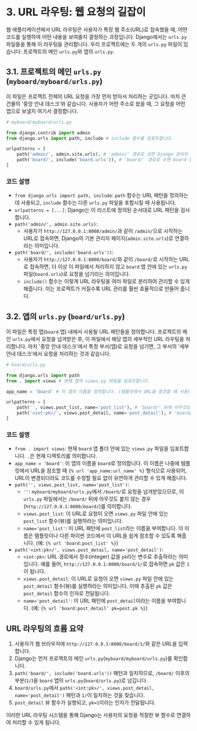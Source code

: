 # 3. URL 라우팅: 웹 요청의 길잡이

웹 애플리케이션에서 URL 라우팅은 사용자가 특정 웹 주소(URL)로 접속했을 때, 어떤 코드를 실행하여 어떤 내용을 보여줄지 결정하는 과정입니다. Django에서는 `urls.py` 파일들을 통해 이 라우팅을 관리합니다. 우리 프로젝트에는 두 개의 `urls.py` 파일이 있습니다: 프로젝트의 메인 `urls.py`와 앱의 `urls.py`.

## 3.1. 프로젝트의 메인 `urls.py` (`myboard/myboard/urls.py`)

이 파일은 프로젝트 전체의 URL 요청을 가장 먼저 받아서 처리하는 곳입니다. 마치 큰 건물의 '중앙 안내 데스크'와 같습니다. 사용자가 어떤 주소로 왔을 때, 그 요청을 어떤 앱으로 보낼지 여기서 결정합니다.

```python
# myboard/myboard/urls.py

from django.contrib import admin
from django.urls import path, include # include 함수를 임포트합니다.

urlpatterns = [
    path('admin/', admin.site.urls), # 'admin/' 경로로 오면 Django 관리자 페이지로 연결
    path('board/', include('board.urls')), # 'board/' 경로로 오면 board 앱의 urls.py로 연결
]
```

### 코드 설명

*   `from django.urls import path, include`: `path` 함수는 URL 패턴을 정의하는 데 사용되고, `include` 함수는 다른 `urls.py` 파일을 포함시킬 때 사용됩니다.
*   `urlpatterns = [...]`: Django는 이 리스트에 정의된 순서대로 URL 패턴을 검사합니다.
*   `path('admin/', admin.site.urls)`:
    *   사용자가 `http://127.0.0.1:8000/admin/`과 같이 `/admin/`으로 시작하는 URL로 접속하면, Django의 기본 관리자 페이지(`admin.site.urls`)로 연결하라는 의미입니다.
*   `path('board/', include('board.urls'))`:
    *   사용자가 `http://127.0.0.1:8000/board/`와 같이 `/board/`로 시작하는 URL로 접속하면, 더 이상 이 파일에서 처리하지 않고 `board` 앱 안에 있는 `urls.py` 파일(`board.urls`)로 요청을 넘기라는 의미입니다.
    *   `include()` 함수는 이렇게 URL 라우팅을 여러 파일로 분리하여 관리할 수 있게 해줍니다. 이는 프로젝트가 커질수록 URL 관리를 훨씬 효율적으로 만들어 줍니다.

## 3.2. 앱의 `urls.py` (`board/urls.py`)

이 파일은 특정 앱(`board` 앱) 내에서 사용될 URL 패턴들을 정의합니다. 프로젝트의 메인 `urls.py`에서 요청을 넘겨받은 후, 이 파일에서 해당 앱의 세부적인 URL 라우팅을 처리합니다. 마치 '중앙 안내 데스크'에서 특정 부서(앱)로 요청을 넘기면, 그 부서의 '세부 안내 데스크'에서 요청을 처리하는 것과 같습니다.

```python
# board/urls.py

from django.urls import path
from . import views # 현재 앱의 views.py 파일을 임포트합니다.

app_name = 'board' # 이 앱의 이름을 정의합니다. (템플릿에서 URL을 참조할 때 사용)

urlpatterns = [
    path('', views.post_list, name='post_list'), # 'board/' 뒤에 아무것도 없으면 post_list 뷰로 연결
    path('<int:pk>/', views.post_detail, name='post_detail'), # 'board/숫자/' 형태면 post_detail 뷰로 연결
]
```

### 코드 설명

*   `from . import views`: 현재 `board` 앱 폴더 안에 있는 `views.py` 파일을 임포트합니다. `.`은 현재 디렉토리를 의미합니다.
*   `app_name = 'board'`: 이 앱의 이름을 `board`로 정의합니다. 이 이름은 나중에 템플릿에서 URL을 참조할 때 `{% url 'app_name:url_name' %}` 형식으로 사용되어, URL이 변경되더라도 코드를 수정할 필요 없이 유연하게 관리할 수 있게 해줍니다.
*   `path('', views.post_list, name='post_list')`:
    *   `''`: `myboard/myboard/urls.py`에서 `/board/`로 요청을 넘겨받았으므로, 이 `urls.py` 파일에서는 `/board/` 뒤에 아무것도 붙지 않는 경우(`http://127.0.0.1:8000/board/`)를 의미합니다.
    *   `views.post_list`: 이 URL로 요청이 오면 `views.py` 파일 안에 있는 `post_list` 함수(뷰)를 실행하라는 의미입니다.
    *   `name='post_list'`: 이 URL 패턴에 `post_list`라는 이름을 부여합니다. 이 이름은 템플릿이나 다른 파이썬 코드에서 이 URL을 쉽게 참조할 수 있도록 해줍니다. (예: `{% url 'board:post_list' %}`)
*   `path('<int:pk>/', views.post_detail, name='post_detail')`:
    *   `<int:pk>`: URL 경로에서 정수(integer) 값을 `pk`라는 변수로 추출하라는 의미입니다. 예를 들어, `http://127.0.0.1:8000/board/1/`로 접속하면 `pk` 값은 `1`이 됩니다.
    *   `views.post_detail`: 이 URL로 요청이 오면 `views.py` 파일 안에 있는 `post_detail` 함수(뷰)를 실행하라는 의미입니다. 이때 추출된 `pk` 값은 `post_detail` 함수의 인자로 전달됩니다.
    *   `name='post_detail'`: 이 URL 패턴에 `post_detail`이라는 이름을 부여합니다. (예: `{% url 'board:post_detail' pk=post.pk %}`)

## URL 라우팅의 흐름 요약

1.  사용자가 웹 브라우저에 `http://127.0.0.1:8000/board/1/`와 같은 URL을 입력합니다.
2.  Django는 먼저 프로젝트의 메인 `urls.py`(`myboard/myboard/urls.py`)를 확인합니다.
3.  `path('board/', include('board.urls'))` 패턴과 일치하므로, `/board/` 이후의 부분(`1/`)을 `board` 앱의 `urls.py`(`board/urls.py`)로 넘깁니다.
4.  `board/urls.py`에서 `path('<int:pk>/', views.post_detail, name='post_detail')` 패턴과 `1/`이 일치하는 것을 찾습니다.
5.  `post_detail` 뷰 함수가 실행되고, `pk=1`이라는 인자가 전달됩니다.

이러한 URL 라우팅 시스템을 통해 Django는 사용자의 요청을 적절한 뷰 함수로 연결하여 처리할 수 있게 됩니다.
